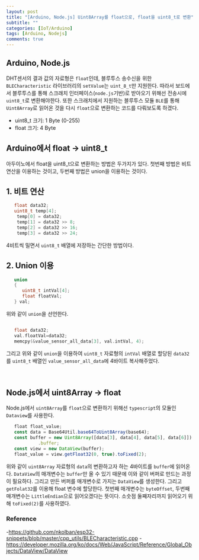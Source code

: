 ```yaml
---
layout: post
title: "[Arduino, Node.js] Uint8Array를 float으로, float을 uint8_t로 변환"
subtitle: ""
categories: [IoT/Arduino]
tags: [Arduino, Nodejs]
comments: true
---
```


## Arduino, Node.js

DHT센서의 결과 값의 자료형은 `float`인데, 블루투스 송수신을 위한 `BLECharacteristic` 라이브러리의 `setValue`는 `uint_8_t`만 지원한다. 따라서 보드에서 블루투스를 통해 스크래치 인터페이스(`node.js`기반)로 받아오기 위해선 전송시에 `uint8_t`로 변환해야한다. 또한 스크래치에서 지원하는 블루투스 모듈 `BLE`를 통해 `Uint8Array`로 읽어온 것을 다시 `float`으로 변환하는 코드를 다뤄보도록 하겠다.

- uint8_t 크기: 1 Byte (0-255)
- float 크기: 4 Byte

## Arduino에서 float -> uint8_t

아두이노에서 float을 uint8_t으로 변환하는 방법은 두가지가 있다. 첫번째 방법은 비트 연산을 이용하는 것이고, 두번째 방법은 union을 이용하는 것이다.

## 1. 비트 연산

```c
   float data32;
   uint8_t temp[4];
	temp[0] = data32;
	temp[1] = data32 >> 8;
	temp[2] = data32 >> 16;
	temp[3] = data32 >> 24;
```

4비트씩 밀면서 `uint8_t` 배열에 저장하는 간단한 방법이다.

## 2. Union 이용

```c
   union
   {
      uint8_t intVal[4];
      float floatVal;
   } val;
```

위와 같이 `union`을 선언한다.

```c

   float data32;
   val.floatVal=data32;
   memcpy(&value_sensor_all_data[3], val.intVal, 4);

```

그리고 위와 같이 `union`을 이용하여 `uint8_t` 자료형의 `intVal` 배열로 할당된 `data32`를 `uint8_t` 배열인 `value_sensor_all_data`에 4바이트 복사해주었다.

<br>

## Node.js에서 uint8Array -> float

Node.js에서 `uint8Array`를 `float`으로 변환하기 위해선 `typescript`의 모듈인 `Dataview`를 사용한다.

```js
   float float_value;
   const data = Base64Util.base64ToUint8Array(base64);
   const buffer = new Uint8Array([data[3], data[4], data[5], data[6]])
            .buffer;
   const view = new DataView(buffer);
   float_value = view.getFloat32(0, true).toFixed(2);
```

위와 같이 `uint8Array` 자료형의 `data`의 변환하고자 하는 4바이트를 `buffer`에 읽어온다. `DataView`의 매개변수는 `buffer`만 올 수 있기 때문에 이와 같이 버퍼로 만드는 과정이 필요하다. 그리고 만든 버퍼를 매개변수로 가지는 `DataView`를 생성한다. 그리고 `getFolat32`를 이용해 float 변수에 할당한다. 첫번째 매개변수는 `byteOffset`, 두번째 매개변수는 `LittleEndian`으로 읽어오겠다는 뜻이다. 소숫점 둘째자리까지 읽어오기 위해 `toFixed(2)`를 사용하였다.

### Reference

-<https://github.com/nkolban/esp32-snippets/blob/master/cpp_utils/BLECharacteristic.cpp> -<https://developer.mozilla.org/ko/docs/Web/JavaScript/Reference/Global_Objects/DataView/DataView>
